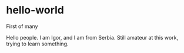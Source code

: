 # hello-world
First of many

Hello people. I am Igor, and I am from Serbia. Still amateur at this work, trying to learn something.
